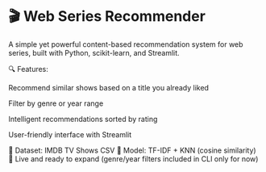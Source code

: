 # 🎬 Web Series Recommender
A simple yet powerful content-based recommendation system for web series, built with Python, scikit-learn, and Streamlit.

🔍 Features:

Recommend similar shows based on a title you already liked

Filter by genre or year range

Intelligent recommendations sorted by rating

User-friendly interface with Streamlit

📂 Dataset: IMDB TV Shows CSV
🧠 Model: TF-IDF + KNN (cosine similarity)
🚀 Live and ready to expand (genre/year filters included in CLI only for now)
